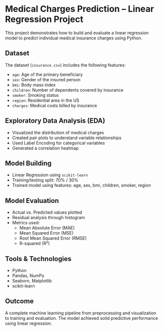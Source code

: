 
#  Medical Charges Prediction – Linear Regression Project

This project demonstrates how to build and evaluate a linear regression model to predict individual medical insurance charges using Python.

##  Dataset
The dataset (`insurance.csv`) includes the following features:
- `age`: Age of the primary beneficiary
- `sex`: Gender of the insured person
- `bmi`: Body mass index
- `children`: Number of dependents covered by insurance
- `smoker`: Smoking status
- `region`: Residential area in the US
- `charges`: Medical costs billed by insurance

##  Exploratory Data Analysis (EDA)
- Visualized the distribution of medical charges
- Created pair plots to understand variable relationships
- Used Label Encoding for categorical variables
- Generated a correlation heatmap

##  Model Building
- Linear Regression using `scikit-learn`
- Training/testing split: 70% / 30%
- Trained model using features: age, sex, bmi, children, smoker, region

## Model Evaluation
- Actual vs. Predicted values plotted
- Residual analysis through histogram
- Metrics used:
  - Mean Absolute Error (MAE)
  - Mean Squared Error (MSE)
  - Root Mean Squared Error (RMSE)
  - R-squared (R²)

## Tools & Technologies
- Python
- Pandas, NumPy
- Seaborn, Matplotlib
- scikit-learn

##  Outcome
A complete machine learning pipeline from preprocessing and visualization to training and evaluation. The model achieved solid predictive performance using linear regression.

